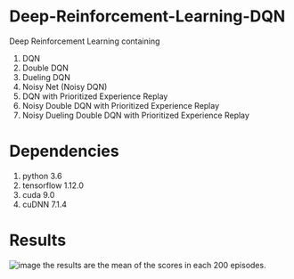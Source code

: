 # Deep-Reinforcement-Learning-DQN
Deep Reinforcement Learning containing
1) DQN
2) Double DQN
3) Dueling DQN
4) Noisy Net (Noisy DQN)
5) DQN with Prioritized Experience Replay
6) Noisy Double DQN with Prioritized Experience Replay
7) Noisy Dueling Double DQN with Prioritized Experience Replay

# Dependencies
1) python 3.6
2) tensorflow 1.12.0
3) cuda 9.0
4) cuDNN 7.1.4

# Results
![image](https://github.com/Parsa33033/Deep-Reinforcement-Learning-DQN/blob/master/Plot/Figure_1.png)
the results are the mean of the scores in each 200 episodes.
